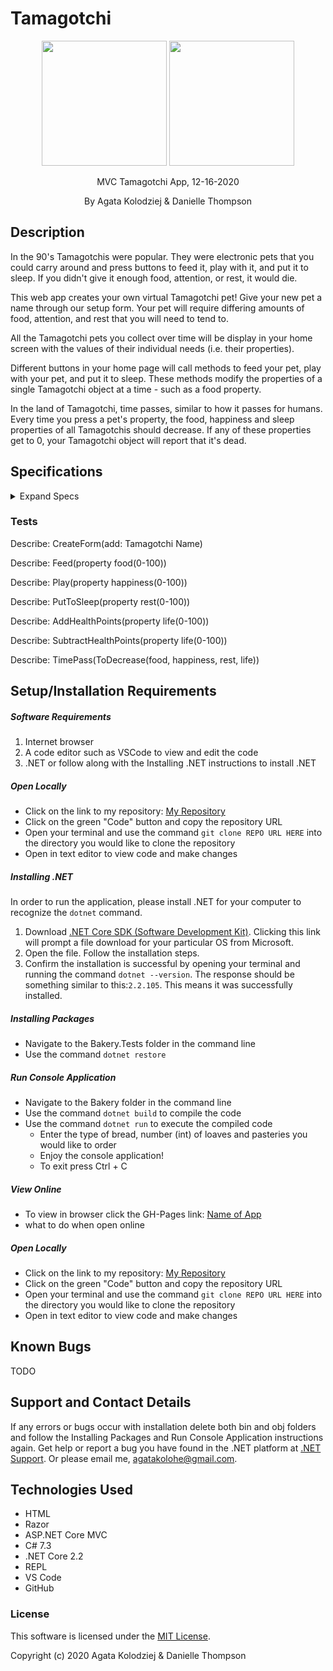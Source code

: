# Tamagotchi

<div align="center">
<img src="https://github.com/agatakolohe.png" width="200px" height="auto" >
<img src="https://github.com/dani-t-codes.png" width="200px" height="auto" >

</div>
<p align="center">MVC Tamagotchi App, 12-16-2020</p>
<p align="center"> By Agata Kolodziej & Danielle Thompson</p>

## Description

In the 90's Tamagotchis were popular. They were electronic pets that you could carry around and press buttons to feed it, play with it, and put it to sleep. If you didn't give it enough food, attention, or rest, it would die.

This web app creates your own virtual Tamagotchi pet! Give your new pet a name through our setup form. Your pet will require differing amounts of food, attention, and rest that you will need to tend to.

All the Tamagotchi pets you collect over time will be display in your home screen with the values of their individual needs (i.e. their properties).

Different buttons in your home page will call methods to feed your pet, play with your pet, and put it to sleep. These methods modify the properties of a single Tamagotchi object at a time - such as a food property.

In the land of Tamagotchi, time passes, similar to how it passes for humans. Every time you press a pet's property, the food, happiness and sleep properties of all Tamagotchis should decrease. If any of these properties get to 0, your Tamagotchi object will report that it's dead.

## Specifications

<details>
  <summary>Expand Specs</summary>

### Describe: Pet()

| Test                                                                       | Expect                                       |
| -------------------------------------------------------------------------- | -------------------------------------------- |
| Create a Pet Object with properties: Name, Id, Food, Happiness, Rest, Life | Pet(string Name, int Id, int Food, int Life) |

|

</details>

### Tests

Describe: CreateForm(add: Tamagotchi Name)

Describe: Feed(property food(0-100)) 

Describe: Play(property happiness(0-100))

Describe: PutToSleep(property rest(0-100))

Describe: AddHealthPoints(property life(0-100))

Describe: SubtractHealthPoints(property life(0-100))

Describe: TimePass(ToDecrease(food, happiness, rest, life))

## Setup/Installation Requirements

##### Software Requirements

1. Internet browser
2. A code editor such as VSCode to view and edit the code
3. .NET or follow along with the Installing .NET instructions to install .NET

##### Open Locally

- Click on the link to my repository: [My Repository](https://github.com/agatakolohe/PierresBakery.Solution.git)
- Click on the green "Code" button and copy the repository URL
- Open your terminal and use the command `git clone REPO URL HERE` into the directory you would like to clone the repository
- Open in text editor to view code and make changes

##### Installing .NET

In order to run the application, please install .NET for your computer to recognize the `dotnet` command.

1. Download [.NET Core SDK (Software Development Kit)](https://dotnet.microsoft.com/download/thank-you/dotnet-sdk-2.2.106-macos-x64-installer). Clicking this link will prompt a file download for your particular OS from Microsoft.
2. Open the file. Follow the installation steps.
3. Confirm the installation is successful by opening your terminal and running the command `dotnet --version`. The response should be something similar to this:`2.2.105`. This means it was successfully installed.

##### Installing Packages

- Navigate to the Bakery.Tests folder in the command line
- Use the command `dotnet restore`

##### Run Console Application

- Navigate to the Bakery folder in the command line
- Use the command `dotnet build` to compile the code
- Use the command `dotnet run` to execute the compiled code
  - Enter the type of bread, number (int) of loaves and pasteries you would like to order
  - Enjoy the console application!
  - To exit press Ctrl + C

##### View Online

- To view in browser click the GH-Pages link: [Name of App](URL)
- what to do when open online

##### Open Locally

- Click on the link to my repository: [My Repository](URL)
- Click on the green "Code" button and copy the repository URL
- Open your terminal and use the command `git clone REPO URL HERE` into the directory you would like to clone the repository
- Open in text editor to view code and make changes

## Known Bugs

TODO

## Support and Contact Details

If any errors or bugs occur with installation delete both bin and obj folders and follow the Installing Packages and Run Console Application instructions again. Get help or report a bug you have found in the .NET platform at [.NET Support](https://dotnet.microsoft.com/platform/support). Or please email me, <agatakolohe@gmail.com>.

## Technologies Used

- HTML
- Razor
- ASP.NET Core MVC
- C# 7.3
- .NET Core 2.2
- REPL
- VS Code
- GitHub

### License

This software is licensed under the [MIT License](https://choosealicense.com/licenses/mit/).

Copyright (c) 2020 Agata Kolodziej & Danielle Thompson